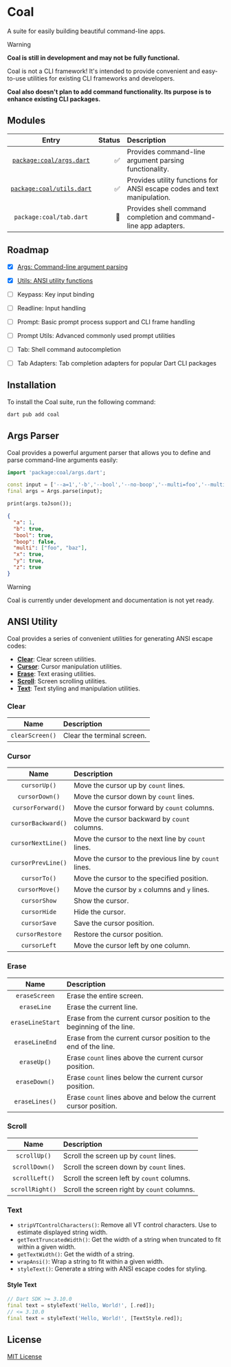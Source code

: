 # Coal

A suite for easily building beautiful command-line apps.

> [!WARNING]
> **Coal is still in development and may not be fully functional.**
>
> Coal is not a CLI framework! It's intended to provide convenient and easy-to-use utilities for existing CLI frameworks and developers.
>
> **Coal also doesn't plan to add command functionality. Its purpose is to enhance existing CLI packages.**

## Modules

| Entry | Status | Description |
|:----:|----:|:----|
| [`package:coal/args.dart`](#args-parser) | ✅ | Provides command-line argument parsing functionality. |
| [`package:coal/utils.dart`](#ansi-utility) | ✅ | Provides utility functions for ANSI escape codes and text manipulation. |
| `package:coal/tab.dart` | 🚧 | Provides shell command completion and command-line app adapters. |

## Roadmap

- [x] [Args: Command-line argument parsing](#args-parser)
- [x] [Utils: ANSI utility functions](#ansi-utility)
- [ ] Keypass: Key input binding
- [ ] Readline: Input handling
- [ ] Prompt: Basic prompt process support and CLI frame handling
- [ ] Prompt Utils: Advanced commonly used prompt utilities
- [ ] Tab: Shell command autocompletion
- [ ] Tab Adapters: Tab completion adapters for popular Dart CLI packages


## Installation

To install the Coal suite, run the following command:

```bash
dart pub add coal
```

## Args Parser

Coal provides a powerful argument parser that allows you to define and parse command-line arguments easily:

```dart
import 'package:coal/args.dart';

const input = ['--a=1','-b','--bool','--no-boop','--multi=foo','--multi=baz','-xyz'];
final args = Args.parse(input);

print(args.toJson());
```
```json
{
  "a": 1,
  "b": true,
  "bool": true,
  "boop": false,
  "multi": ["foo", "baz"],
  "x": true,
  "y": true,
  "z": true
}
```

> [!WARNING]
> Coal is currently under development and documentation is not yet ready.

## ANSI Utility

Coal provides a series of convenient utilities for generating ANSI escape codes:

- **[Clear](#clear)**: Clear screen utilities.
- **[Cursor](#cursor)**: Cursor manipulation utilities.
- **[Erase](#erase)**: Text erasing utilities.
- **[Scroll](#scroll)**: Screen scrolling utilities.
- **[Text](#text)**: Text styling and manipulation utilities.

### Clear

| Name | Description |
|:----:|:----|
| `clearScreen()` | Clear the terminal screen. |

### Cursor

| Name | Description |
|:----:|:----|
| `cursorUp()` | Move the cursor up by `count` lines. |
| `cursorDown()` | Move the cursor down by `count` lines. |
| `cursorForward()` | Move the cursor forward by `count` columns. |
| `cursorBackward()` | Move the cursor backward by `count` columns. |
| `cursorNextLine()` | Move the cursor to the next line by `count` lines. |
| `cursorPrevLine()` | Move the cursor to the previous line by `count` lines. |
| `cursorTo()` | Move the cursor to the specified position. |
| `cursorMove()` | Move the cursor by `x` columns and `y` lines. |
| `cursorShow` | Show the cursor. |
| `cursorHide` | Hide the cursor. |
| `cursorSave` | Save the cursor position. |
| `cursorRestore` | Restore the cursor position. |
| `cursorLeft` | Move the cursor left by one column. |

### Erase

| Name | Description |
|:----:|:----|
| `eraseScreen` | Erase the entire screen. |
| `eraseLine` | Erase the current line. |
| `eraseLineStart` | Erase from the current cursor position to the beginning of the line. |
| `eraseLineEnd` | Erase from the current cursor position to the end of the line. |
| `eraseUp()` | Erase `count` lines above the current cursor position. |
| `eraseDown()` | Erase `count` lines below the current cursor position. |
| `eraseLines()` | Erase `count` lines above and below the current cursor position. |

### Scroll

| Name | Description |
|:----:|:----|
| `scrollUp()` | Scroll the screen up by `count` lines. |
| `scrollDown()` | Scroll the screen down by `count` lines. |
| `scrollLeft()` | Scroll the screen left by `count` columns. |
| `scrollRight()` | Scroll the screen right by `count` columns. |

### Text

- `stripVTControlCharacters()`: Remove all VT control characters. Use to estimate displayed string width.
- `getTextTruncatedWidth()`: Get the width of a string when truncated to fit within a given width.
- `getTextWidth()`: Get the width of a string.
- `wrapAnsi()`: Wrap a string to fit within a given width.
- `styleText()`: Generate a string with ANSI escape codes for styling.

#### Style Text

```dart
// Dart SDK >= 3.10.0
final text = styleText('Hello, World!', [.red]);
// <= 3.10.0
final text = styleText('Hello, World!', [TextStyle.red]);
```

## License

[MIT License](LICENSE)
